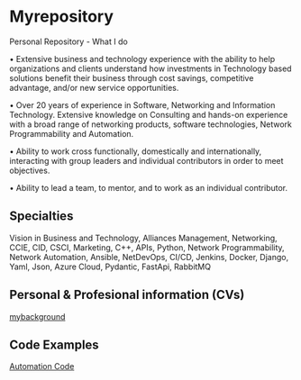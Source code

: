 
# Myrepository

Personal Repository - What I do

• Extensive business and technology experience with the ability to help organizations and clients understand how investments in Technology based solutions benefit their business through cost savings, competitive advantage, and/or new service opportunities.

• Over 20 years of experience in Software, Networking and Information Technology. Extensive knowledge on Consulting and hands-on experience with a broad range of networking products, software technologies, Network Programmability and Automation.

• Ability to work cross functionally, domestically and internationally, interacting with group leaders and individual contributors in order to meet objectives.

• Ability to lead a team, to mentor, and to work as an individual contributor.

## Specialties

Vision in Business and Technology,
Alliances Management,
Networking,
CCIE, CID, CSCI,
Marketing,
C++,
APIs,
Python,
Network Programmability,
Network Automation,
Ansible,
NetDevOps,
CI/CD,
Jenkins,
Docker,
Django,
Yaml,
Json,
Azure Cloud,
Pydantic,
FastApi,
RabbitMQ

## Personal & Profesional information (CVs)

[mybackground](https://github.com/escrimaglia/mypersonalrepo/tree/main/Mybackground)

## Code Examples

[Automation Code](https://github.com/escrimaglia/mypersonalrepo/tree/main/Code)
